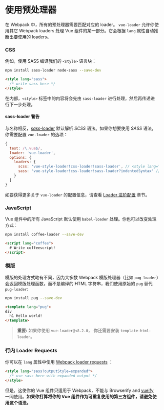 # 使用预处理器

在 Webpack 中，所有的预处理器需要匹配对应的 loader。 `vue-loader` 允许你使用其它 Webpack loaders 处理 Vue 组件的某一部分。它会根据 `lang` 属性自动推断出要使用的 loaders。

### CSS

例如，使用 SASS 编译我们的 `<style>` 语言块：

``` bash
npm install sass-loader node-sass --save-dev
```

``` html
<style lang="sass">
  /* write sass here */
</style>
```

在内部，`<style>` 标签中的内容将会先由 `sass-loader` 进行处理，然后再传递进行下一步处理。

#### sass-loader 警告

与名称相反，[*sass*-loader](https://github.com/jtangelder/sass-loader) 默认解析 *SCSS* 语法。如果你想要使用 *SASS* 语法，你需要配置 `vue-loader` 的选项：

```javascript
{
  test: /\.vue$/,
  loader: 'vue-loader',
  options: {
    loaders: {
      scss: 'vue-style-loader!css-loader!sass-loader', // <style lang="scss">
      sass: 'vue-style-loader!css-loader!sass-loader?indentedSyntax' // <style lang="sass">
    }
  }
}
```

如要获得更多关于 `vue-loader` 的配置信息，请查看 [Loader 进阶配置](./advanced.md) 章节。

### JavaScript

Vue 组件中的所有 JavaScript 默认使用 `babel-loader` 处理。你也可以改变处理方式：

``` bash
npm install coffee-loader --save-dev
```

``` html
<script lang="coffee">
  # Write coffeescript!
</script>
```

### 模版

模版的处理方式略有不同，因为大多数 Webpack 模版处理器（比如 `pug-loader`）会返回模版处理函数，而不是编译的 HTML 字符串，我们使用原始的 `pug` 替代 `pug-loader`:

``` bash
npm install pug --save-dev
```

``` html
<template lang="pug">
div
  h1 Hello world!
</template>
```

> **重要:** 如果你使用 `vue-loader@<8.2.0`， 你还需要安装 `template-html-loader`。

### 行内 Loader Requests

你可以在 `lang` 属性中使用 [Webpack loader requests](https://webpack.github.io/docs/loaders.html#introduction) ：

``` html
<style lang="sass?outputStyle=expanded">
  /* use sass here with expanded output */
</style>
```

但是，这使你的 Vue 组件只适用于 Webpack，不能与 Browserify and [vueify](https://github.com/vuejs/vueify) 一同使用。**如果你打算将你的 Vue 组件作为可重复使用的第三方组件，请避免使用这个语法。**
